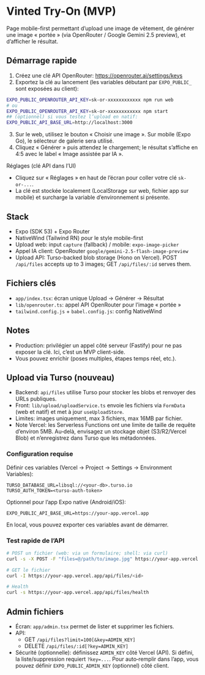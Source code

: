 # Vinted Try-On (MVP)

Page mobile-first permettant d’upload une image de vêtement, de générer une image « portée » (via OpenRouter / Google Gemini 2.5 preview), et d’afficher le résultat.

## Démarrage rapide

1. Créez une clé API OpenRouter: https://openrouter.ai/settings/keys
2. Exportez la clé au lancement (les variables débutant par `EXPO_PUBLIC_` sont exposées au client):

```sh
EXPO_PUBLIC_OPENROUTER_API_KEY=sk-or-xxxxxxxxxxxx npm run web
# ou
EXPO_PUBLIC_OPENROUTER_API_KEY=sk-or-xxxxxxxxxxxx npm start
## (optionnel) si vous testez l’upload en natif:
EXPO_PUBLIC_API_BASE_URL=http://localhost:3000
```

3. Sur le web, utilisez le bouton « Choisir une image ». Sur mobile (Expo Go), le sélecteur de galerie sera utilisé.
4. Cliquez « Générer » puis attendez le chargement; le résultat s’affiche en 4:5 avec le label « Image assistée par IA ».

Réglages (clé API dans l’UI)
- Cliquez sur « Réglages » en haut de l’écran pour coller votre clé `sk-or-...`.
- La clé est stockée localement (LocalStorage sur web, fichier app sur mobile) et surcharge la variable d’environnement si présente.

## Stack

- Expo (SDK 53) + Expo Router
- NativeWind (Tailwind RN) pour le style mobile-first
- Upload web: input `capture` (fallback) / mobile: `expo-image-picker`
- Appel IA client: OpenRouter `google/gemini-2.5-flash-image-preview`
- Upload API: Turso-backed blob storage (Hono on Vercel). POST `/api/files` accepts up to 3 images; GET `/api/files/:id` serves them.

## Fichiers clés

- `app/index.tsx`: écran unique Upload → Générer → Résultat
- `lib/openrouter.ts`: appel API OpenRouter pour l’image « portée »
- `tailwind.config.js` + `babel.config.js`: config NativeWind

## Notes

- Production: privilégier un appel côté serveur (Fastify) pour ne pas exposer la clé. Ici, c’est un MVP client-side.
- Vous pouvez enrichir (poses multiples, étapes temps réel, etc.).

## Upload via Turso (nouveau)

- Backend: `api/files` utilise Turso pour stocker les blobs et renvoyer des URLs publiques.
- Front: `lib/upload/uploadService.ts` envoie les fichiers via `FormData` (web et natif) et met à jour `useUploadStore`.
- Limites: images uniquement, max 3 fichiers, max 16MB par fichier.
 - Note Vercel: les Serverless Functions ont une limite de taille de requête d’environ 5MB. Au‑delà, envisagez un stockage objet (S3/R2/Vercel Blob) et n’enregistrez dans Turso que les métadonnées.

### Configuration requise

Définir ces variables (Vercel → Project → Settings → Environment Variables):

```
TURSO_DATABASE_URL=libsql://<your-db>.turso.io
TURSO_AUTH_TOKEN=<turso-auth-token>
```

Optionnel pour l’app Expo native (Android/iOS):

```
EXPO_PUBLIC_API_BASE_URL=https://your-app.vercel.app
```

En local, vous pouvez exporter ces variables avant de démarrer.

### Test rapide de l’API

```sh
# POST un fichier (web: via un formulaire; shell: via curl)
curl -s -X POST -F "files=@/path/to/image.jpg" https://your-app.vercel.app/api/files | jq

# GET le fichier
curl -I https://your-app.vercel.app/api/files/<id>

# Health
curl -s https://your-app.vercel.app/api/files/health
```

## Admin fichiers

- Écran: `app/admin.tsx` permet de lister et supprimer les fichiers.
- API:
  - GET `/api/files?limit=100[&key=ADMIN_KEY]`
  - DELETE `/api/files/:id[?key=ADMIN_KEY]`
- Sécurité (optionnelle): définissez `ADMIN_KEY` côté Vercel (API). Si défini, la liste/suppression requiert `?key=...`. Pour auto‑remplir dans l’app, vous pouvez définir `EXPO_PUBLIC_ADMIN_KEY` (optionnel) côté client.
